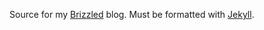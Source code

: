 Source for my [Brizzled][] blog.  Must be formatted with [Jekyll][].

[Jekyll]: http://jekyllrb.com/
[Brizzled]: http://brizzled.clapper.org/
